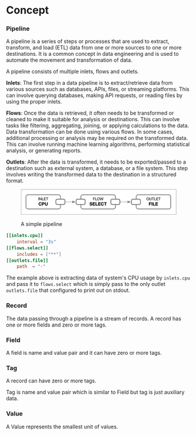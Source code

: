 # Concept

### Pipeline

A pipeline is a series of steps or processes that are used to extract, transform, and load (ETL) data from one or more sources to one or more destinations. It is a common concept in data engineering and is used to automate the movement and transformation of data.

A pipeline consists of multiple inlets, flows and outlets.

**Inlets**: The first step in a data pipeline is to extract/retrieve data from various sources such as databases, APIs, files, or streaming platforms. This can involve querying databases, making API requests, or reading files by using the proper inlets.

**Flows**: Once the data is retrieved, it often needs to be transformed or cleaned to make it suitable for analysis or destinations. This can involve tasks like filtering, aggregating, joining, or applying calculations to the data. Data transformation can be done using various flows. In some cases, additional processing or analysis may be required on the transformed data. This can involve running machine learning algorithms, performing statistical analysis, or generating reports.

**Outlets**: After the data is transformed, it needs to be exported/passed to a destination such as external system, a database, or a file system. This step involves writing the transformed data to the destination in a structured format.

<figure><img src="../.gitbook/assets/pipeline-cpu-select-file.png" alt="" width="563"><figcaption><p>A simple pipeline</p></figcaption></figure>

```toml
[[inlets.cpu]]
    interval = "3s"
[[flows.select]]
    includes = ["**"]
[[outlets.file]]
    path  = "-"
```

The example above is extracting data of system's CPU usage by `inlets.cpu` and pass it to `flows.select` which is simply pass to the only outlet `outlets.file` that configured to print out on stdout.

### Record

The data passing through a pipeline is a stream of records.  A record has one or more fields and zero or more tags.

### Field

A field is name and value pair and it can have zero or more tags.

### Tag

A record can have zero or more tags.

Tag is name and value pair which is similar to Field but tag is just auxiliary data.

### Value

A Value represents the smallest unit of values.

